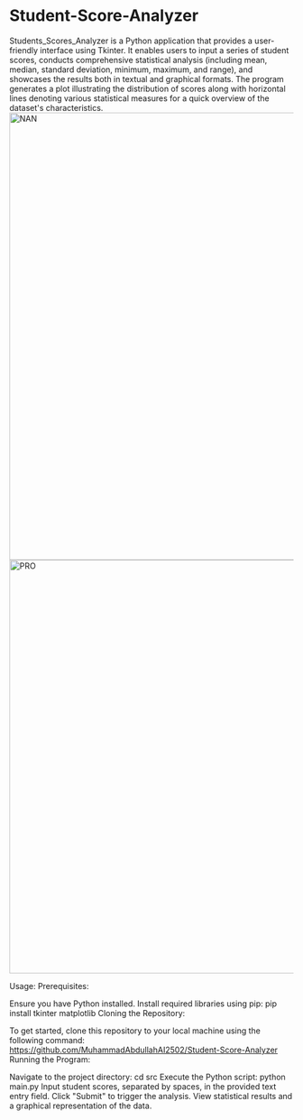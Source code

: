 # Student-Score-Analyzer
Students_Scores_Analyzer is a Python application that provides a user-friendly interface using Tkinter. It enables users to input a series of student scores, conducts comprehensive statistical analysis (including mean, median, standard deviation, minimum, maximum, and range), and showcases the results both in textual and graphical formats. The program generates a plot illustrating the distribution of scores along with horizontal lines denoting various statistical measures for a quick overview of the dataset's characteristics.
<img width="923" height="793" alt="NAN" src="https://github.com/user-attachments/assets/aa20fad1-b019-4516-8156-305b70bccddf" />
<img width="523" height="733" alt="PRO" src="https://github.com/user-attachments/assets/124c4286-a6b4-4254-bce4-27c1c431511c" />

Usage:
Prerequisites:

Ensure you have Python installed.
Install required libraries using pip: pip install tkinter matplotlib
Cloning the Repository:

To get started, clone this repository to your local machine using the following command:
https://github.com/MuhammadAbdullahAI2502/Student-Score-Analyzer
Running the Program:

Navigate to the project directory: cd src
Execute the Python script: python main.py
Input student scores, separated by spaces, in the provided text entry field.
Click "Submit" to trigger the analysis.
View statistical results and a graphical representation of the data.
